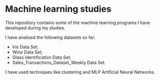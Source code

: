 # Machine learning studies

This repository contains some of the machine learning programs I have developed during my studies.

I have analised the following datasets so far:
- Iris Data Set;
- Wine Data Set;
- Glass Identification Data Set;
- Sales_Transactions_Dataset_Weekly Data Set.

I have used techniques like clustering and MLP Artificial Neural Networks. 
